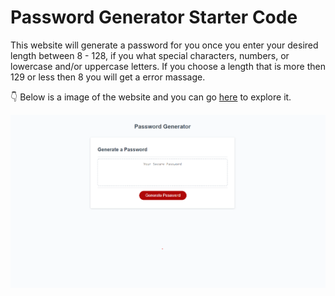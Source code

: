 # Password Generator Starter Code

 This website will generate a password for you once you enter your desired length between 8 - 128, if you what special characters, numbers, or lowercase and/or uppercase letters. If you choose a length that is more then 129 or less then 8 you will get a error massage.

👇 Below is a image of the website and you can go [here](https://esmy101.github.io/Got-Password/) to explore it.



![The web generates a password".](./docs/assets/password.png)